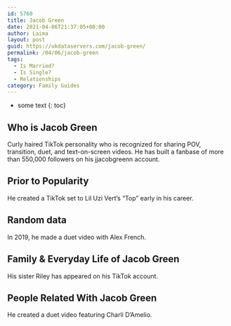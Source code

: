 ```yaml
---
id: 5760
title: Jacob Green
date: 2021-04-06T21:37:05+00:00
author: Laima
layout: post
guid: https://ukdataservers.com/jacob-green/
permalink: /04/06/jacob-green
tags:
  - Is Married?
  - Is Single?
  - Relationships
category: Family Guides
---
```


* some text
{: toc}


## Who is Jacob Green
                  
                  
                  
Curly haired TikTok personality who is recognized for sharing POV, transition, duet, and text-on-screen videos. He has built a fanbase of more than 550,000 followers on his jjacobgreenn account.
                  
              
            
              
            
                
                
                
## Prior to Popularity
                  
                  
                  
He created a TikTok set to Lil Uzi Vert&#8217;s &#8220;Top&#8221; early in his career.
                  
              
            
              
            
                
                
                
## Random data
                  
                  
                  
In 2019, he made a duet video with Alex French. 
                  
              
            
              
            
                
                
                
## Family & Everyday Life of Jacob Green
                  
                  
                  
His sister Riley has appeared on his TikTok account.
                  
              
            
              
            
                
                
                
## People Related With Jacob Green
                  
                  
                  
He created a duet video featuring Charli D&#8217;Amelio. 
                  
              
            
              
            
                
              
            
              
              
            
            
              
            
          
          
          